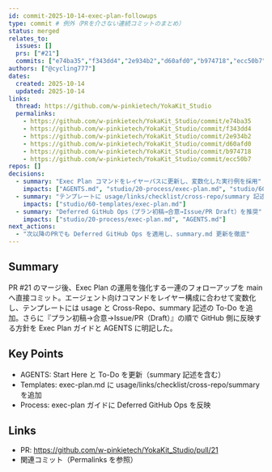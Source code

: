 ```yaml
---
id: commit-2025-10-14-exec-plan-followups
type: commit # 例外（PRを介さない連続コミットのまとめ）
status: merged
relates_to:
  issues: []
  prs: ["#21"]
  commits: ["e74ba35","f343dd4","2e934b2","d60afd0","b974718","ecc50b7"]
authors: ["@cycling777"]
dates:
  created: 2025-10-14
  updated: 2025-10-14
links:
  thread: https://github.com/w-pinkietech/YokaKit_Studio
  permalinks:
    - https://github.com/w-pinkietech/YokaKit_Studio/commit/e74ba35
    - https://github.com/w-pinkietech/YokaKit_Studio/commit/f343dd4
    - https://github.com/w-pinkietech/YokaKit_Studio/commit/2e934b2
    - https://github.com/w-pinkietech/YokaKit_Studio/commit/d60afd0
    - https://github.com/w-pinkietech/YokaKit_Studio/commit/b974718
    - https://github.com/w-pinkietech/YokaKit_Studio/commit/ecc50b7
repos: []
decisions:
  - summary: "Exec Plan コマンドをレイヤーパスに更新し、変数化した実行例を採用"
    impacts: ["AGENTS.md", "studio/20-process/exec-plan.md", "studio/60-templates/exec-plan.md"]
  - summary: "テンプレートに usage/links/checklist/cross-repo/summary 記述を追加"
    impacts: ["studio/60-templates/exec-plan.md"]
  - summary: "Deferred GitHub Ops（プラン初稿→合意→Issue/PR Draft）を推奨"
    impacts: ["studio/20-process/exec-plan.md", "AGENTS.md"]
next_actions:
  - "次以降のPRでも Deferred GitHub Ops を適用し、summary.md 更新を徹底"
---
```


## Summary
PR #21 のマージ後、Exec Plan の運用を強化する一連のフォローアップを main へ直接コミット。エージェント向けコマンドをレイヤー構成に合わせて変数化し、テンプレートには usage と Cross-Repo、summary 記述の To-Do を追加。さらに『プラン初稿→合意→Issue/PR（Draft）』の順で GitHub 側に反映する方針を Exec Plan ガイドと AGENTS に明記した。

## Key Points
- AGENTS: Start Here と To-Do を更新（summary 記述を含む）
- Templates: exec-plan.md に usage/links/checklist/cross-repo/summary を追加
- Process: exec-plan ガイドに Deferred GitHub Ops を反映

## Links
- PR: https://github.com/w-pinkietech/YokaKit_Studio/pull/21
- 関連コミット（Permalinks を参照）

